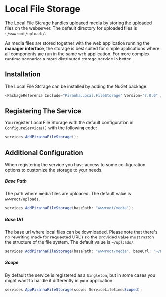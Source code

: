 # Local File Storage

The Local File Storage handles uploaded media by storing the uploaded files on the webserver. The default directory for uploaded files is `~/wwwroot/uploads/`.

As media files are stored together with the web application running the **manager interface**, the storage is best suited for simple applications where all components are run in the same web application. For more complex runtime scenarios a more distributed storage service is better.

## Installation

The Local File Storage can be installed by adding the NuGet package:

~~~ csharp
<PackageReference Include="Piranha.Local.FileStorage" Version="7.0.0" />
~~~

## Registering The Service

You register Local File Storage with the default configuration in `ConfigureServices()` with the following code:

~~~ csharp
services.AddPiranhaFileStorage();
~~~

## Additional Configuration

When registering the service you have access to some configuration options to customize the storage to your needs.

##### Base Path

The path where media files are uploaded. The default value is `wwwroot/uploads`.

~~~ csharp
services.AddPiranhaFileStorage(basePath: "wwwroot/media");
~~~

##### Base Url

The base url where local files can be downloaded. Please note that there's no rewriting made for requested URL's so the provided value must match the structure of the file system. The default value is `~/uploads/`.

~~~ csharp
services.AddPiranhaFileStorage(basePath: "wwwroot/media", baseUrl: "~/media/");
~~~

##### Scope

By default the service is registered as a `Singleton`, but in some cases you might want to handle it differently in your application.

~~~ csharp
services.AppPiranhaFileStorage(scope: ServiceLifetime.Scoped);
~~~

